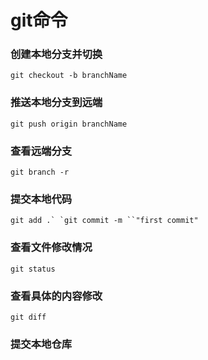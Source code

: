 # git命令

### 创建本地分支并切换

```
git checkout -b branchName
```

### 推送本地分支到远端

```
git push origin branchName
```

### 查看远端分支

```
git branch -r
```

### 提交本地代码

```
git add .` `git commit -m ``"first commit"
```

### 查看文件修改情况

```
git status
```

### 查看具体的内容修改

```
git diff
```

### 提交本地仓库